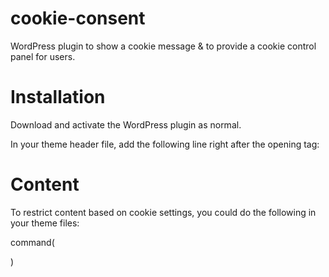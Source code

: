 cookie-consent
==============

WordPress plugin to show a cookie message &amp; to provide a cookie control panel for users.

Installation
============

Download and activate the WordPress plugin as normal.

In your theme header file, add the following line right after the opening <body> tag:

<?php cookie_consent_display(); ?>

Content
=======

To restrict content based on cookie settings, you could do the following in your theme files:

command(<?php if( !isset($_COOKIE['google_cookies']) || $_COOKIE['google_cookies'] == 'enabled' ) { ?>
<script type="text/javascript">
  var _gaq = _gaq || [];
  _gaq.push(['_setAccount', 'UA-XXXXXXXX-X']);
  _gaq.push(['_trackPageview']);)

  command((function() {
    var ga = document.createElement('script'); ga.type = 'text/javascript'; ga.async = true;
    ga.src = ('https:' == document.location.protocol ? 'https://ssl' : 'http://www') + '.google-analytics.com/ga.js';
    var s = document.getElementsByTagName('script')[0]; s.parentNode.insertBefore(ga, s);
  })();
</script>
<?php } ?>)

